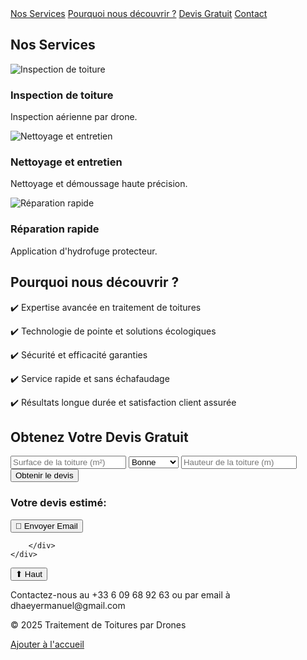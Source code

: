 <html lang="fr">
<head>
<link rel="icon" type="image/png" href="favicon.png">
<script type="application/ld+json">
{
  "@context": "https://schema.org",
  "@type": "Organization",
  "url": "https://maxence-hub.github.io/toituredronefr/",
  "logo": "file:///C:/Users/ordi2225451/Documents/entreprise%20papa/derni%C3%A8re%20version/image.ing.webp"
}
</script>
    <link rel="manifest" href="manifest.json">
    <script>
        let deferredPrompt;

        window.addEventListener("beforeinstallprompt", (e) => {
            e.preventDefault();
            deferredPrompt = e;
            document.getElementById("installButton").style.display = "block";
        });

        function installApp() {
            if (deferredPrompt) {
                deferredPrompt.prompt();
                deferredPrompt.userChoice.then((choiceResult) => {
                    deferredPrompt = null;
                });
            }
        }
    </script>

<link rel="manifest" href="/manifest.json">

    <meta charset="UTF-8">
    <meta name="viewport" content="width=device-width, initial-scale=1.0">
    <title>Traitement de Toitures par Drones</title>
	<meta name="description" content="Découvrez nos services de traitement de toitures par drones : inspection, nettoyage et entretien rapide, écologique et efficace. Obtenez votre devis gratuit dès maintenant !">
	<script src="https://cdn.tailwindcss.com"></script>
    <script src="script1.js" defer></script>
    <style> 
.logo {
    width: 100px; /* Ajuste la taille selon tes besoins */
    height: auto;
    display: block;
}
	
	body {
        font-family: 'Arial', sans-serif;
        margin: 0;
        padding: 0;
        background-color: #f0f0f0;  
        color: #333;
    }
    header {
        background-color: #2c3e50;
        color: white;
        padding: 20px 0;
        text-align: center;
    }
    nav {
        display: flex;
        justify-content: center;
        background-color: #34495e;
        padding: 10px;
    }
    nav a {
        color: white;
        padding: 14px 20px;
        text-decoration: none;
        font-size: 1.2em;
        margin: 0 10px;
        transition: background-color 0.3s;
    }
    nav a:hover {
        background-color: #1abc9c;
    }
    section {
        padding: 40px 20px;
    }
    .container {
        width: 80%;
        margin: 0 auto;
    }
    .services-grid {
        display: grid;
        grid-template-columns: repeat(auto-fit, minmax(250px, 1fr));
        gap: 20px;
        text-align: center;
    }
    .service-item {
        background: white;
        padding: 20px;
        border-radius: 10px;
        box-shadow: 0px 4px 6px rgba(0,0,0,0.1);
        transition: transform 0.3s;
    }
    .service-item:hover {
        transform: translateY(-5px);
    }
    .service-item img {
        width: 100%;
        border-radius: 10px;
    }
    .cta-button, .submit-button {
        background-color: #1abc9c;
		text-decoration: none;
        color: white;
        padding: 15px 30px;
        border: none;
        border-radius: 5px;
        font-size: 1.5em;
        cursor: pointer;
        transition: background-color 0.3s;
        display: block;
        margin: 20px auto;
    }
    .cta-button:hover, .submit-button:hover {
        background-color: #16a085;
    }
    .devis-form, .prestation-form {
        display: flex;
        flex-direction: column;
        gap: 15px;
    }
    .devis-form input, .devis-form select, .prestation-form input {
        width: 100%;
        padding: 12px;
        font-size: 1.1em;
        border: 2px solid #ccc;
        border-radius: 5px;
        transition: border-color 0.3s, box-shadow 0.3s;
    }
    .prestation-form input:focus {
        border-color: #1abc9c;
        box-shadow: 0px 0px 5px rgba(26, 188, 156, 0.5);
        outline: none;
    }

    /* Ajout du style spécifique pour la section du formulaire */
    #prestation-form {
        display: none;
        margin-top: 30px;
        padding: 40px 20px;
        background: white;
        border-radius: 10px;
        box-shadow: 0px 4px 8px rgba(0, 0, 0, 0.1);
        text-align: center;
    }

    #prestation-form .container {
        width: 80%;
        max-width: 600px;
        margin: 0 auto;
    }

    #prestation-form h2 {
        font-size: 1.8em;
        color: #2c3e50;
        margin-bottom: 20px;
    }

    /* Message de confirmation */
    #response-message {
        font-size: 1.2em;
        color: #2ecc71;
        margin-top: 15px;
        display: none;
    }

    /* Animation d’apparition du formulaire */
    #prestation-form.show {
        display: block;
        animation: fadeIn 0.5s ease-in-out;
    }

    @keyframes fadeIn {
        from {
            opacity: 0;
            transform: translateY(-10px);
        }
        to {
            opacity: 1;
            transform: translateY(0);
        }
    }

    footer {
        background-color: #2c3e50;
        color: white;
        text-align: center;
        padding: 20px 0;
        margin-top: 40px;
    }
	/* Formulaire en haut à droite */
        .profile-container {
            position: absolute;
            top: 10px;
            right: 20px;
            background: white;
            padding: 10px;
            border-radius: 8px;
            box-shadow: 0px 4px 6px rgba(0,0,0,0.1);
            width: 200px;
            text-align: center;
        }
        input {
            width: 100%;
            padding: 8px;
            margin: 5px 0;
            font-size: 0.9em;
            border: 1px solid #ccc;
            border-radius: 5px;
        }
        .submit-button {
            background-color: #1abc9c;
            color: white;
            padding: 8px;
            font-size: 1em;
            border: none;
            border-radius: 5px;
            cursor: pointer;
            width: 100%;
		}
        .sendEmail {
            background-color: #1abc9c;
            color: white;
            padding: 8px;
            font-size: 1em;
            border: none;
            border-radius: 5px;
            cursor: pointer;
            width: 100%;	
        }
        /* Profil utilisateur */
        .profile {
            display: none;
            text-align: center;
        }
        .profile img {
            width: 50px;
            height: 50px;
            border-radius: 50%;
            object-fit: cover;
            cursor: pointer;
        }
        .dropdown {
            display: none;
            position: absolute;
            right: 0;
            background: white;
            width: 150px;
            border-radius: 5px;
            box-shadow: 0px 4px 6px rgba(0,0,0,0.1);
            text-align: left;
        }
        .dropdown a, .dropdown button {
            display: block;
            padding: 8px;
            text-decoration: none;
            color: black;
            background: white;
            border: none;
            width: 100%;
            text-align: left;
        }
        .dropdown button:hover, .dropdown a:hover {
            background: #f1f1f1;
		}
        .email-button {
            background-color: #1abc9c;
            color: white;
            padding: 15px 30px;
            border: none;
            border-radius: 5px;
            font-size: 1.5em;
            cursor: pointer;
            transition: background-color 0.3s;
        }
        .email-button:hover {
            background-color: #16a085;
        }
		@media (max-width: 1024px) {
    .container {
        width: 90%;
    }

    nav {
        flex-direction: column;
        text-align: center;
    }

    nav a {
        padding: 10px;
        font-size: 1em;
    }
}

@media (max-width: 768px) {
    .services-grid {
        grid-template-columns: 1fr;
    }

    .service-item {
        padding: 15px;
    }

    .cta-button {
        font-size: 1.2em;
        padding: 12px 25px;
    }
}

@media (max-width: 480px) {
    header {
        padding: 15px;
    }

    h1 {
        font-size: 1.5em;
    }

    .container {
        width: 95%;
    }

    .cta-button {
        font-size: 1em;
        padding: 10px 20px;
    }
}
    #topButton {
    position: fixed;
    bottom: 20px;
    right: 20px;
    background-color: #1abc9c;
    color: white;
    padding: 10px 15px;
    border-radius: 50%;
    border: none;
    cursor: pointer;
    display: none;
}
.fade-in {
    opacity: 0;
    transform: translateY(20px);
    transition: opacity 0.6s ease-out, transform 0.6s ease-out;
}
.visible {
    opacity: 1;
    transform: translateY(0);
}


</style>
</head>
<body>

<header>
<a href="index.html">
        <img src="file:///C:/Users/ordi2225451/Documents/entreprise%20papa/derni%C3%A8re%20version/image.ing.webp" class="logo">
		<button id="installButton" style="display: none;">📥 Installer le site</button>
    </a>
    <h1>Traitement de Toitures par Drones</h1>
    <p>Un service moderne, rapide et sécurisé pour la maintenance de votre toiture</p>
	<a id="download-btn" href="site final 4.html" download="site final 4.html">📥 Télécharger le site</a>

<script>
document.getElementById("download-btn").addEventListener("click", function() {
    setTimeout(() => {
        alert("Téléchargement terminé !\nAjoutez le fichier manuellement à l'écran d'accueil.");
    }, 3000); // Simulation de délai
});
</script>
</header>

<nav>
    <a href="#services">Nos Services</a>
	<a href="#choisir">Pourquoi nous découvrir ?</a>
    <a href="#devis">Devis Gratuit</a>
	<a href="#contact">Contact</a>

</nav>

<section id="services">
    <div class="container">
        <h2>Nos Services</h2>
        <div class="services-grid">
            <div class="service-item">
                <img src="https://nord-clean-drone.com/images/drone_pompe.webp" alt="Inspection de toiture">
                <h3>Inspection de toiture</h3>
                <p>Inspection aérienne par drone.</p>
            </div>
            <div class="service-item">
                <img src="https://pixwing.fr/wp-content/uploads/2023/03/traitement-toit-facade-drone-pixwing-11.jpg" alt="Nettoyage et entretien">
                <h3>Nettoyage et entretien</h3>
                <p>Nettoyage et démoussage haute précision.</p>
            </div>
            <div class="service-item">
                <img src="https://www.technidrone.fr/public/img/big/20221203044639jpg_64171f7ce55d87.55829949.jpg" alt="Réparation rapide">
                <h3>Réparation rapide</h3>
                <p>Application d'hydrofuge protecteur.</p>
            </div>
        </div>
    </div>
</section>

<section id="choisir">
    <div class="container">
        <h2>Pourquoi nous découvrir ?</h2>
        <div>
            <p>✔️ Expertise avancée en traitement de toitures</p>
            <p>✔️ Technologie de pointe et solutions écologiques</p>
            <p>✔️ Sécurité et efficacité garanties</p>
            <p>✔️ Service rapide et sans échafaudage</p>
            <p>✔️ Résultats longue durée et satisfaction client assurée</p>
        </div>
    </div>
</section>

<section id="devis">
    <div class="container">
        <h2>Obtenez Votre Devis Gratuit</h2>
        <form class="devis-form" onsubmit="generateQuote(event)">
            <input type="number" id="area" placeholder="Surface de la toiture (m²)" required>
            <select id="condition" required>
                <option value="bonne">Bonne</option>
                <option value="moyenne">Moyenne</option>
                <option value="mauvaise">Mauvaise</option>
            </select>
            <input type="number" id="height" placeholder="Hauteur de la toiture (m)" required>
            <button type="submit" class="cta-button">Obtenir le devis</button>
        </form>
        <div id="quote-result">
            <h3>Votre devis estimé:</h3>
            <p id="quote-text"></p>
			<button class="email-button" onclick="sendEmail()">📩 Envoyer Email</button>

<script>
        function sendEmail() {
            let name = "Jean Dupont";
            let email = "jean.dupont@email.com";
            let surface = 100;
            let height = 10;

            let subject = encodeURIComponent("Demande de devis");
            let body = encodeURIComponent(
                `Bonjour,\n\nJe souhaiterais obtenir un devis pour le traitement de ma toiture. Veuillez changer les informations ci contre:\n\n` +
                `- Nom: ${name}\n- Email: ${email}\n- Surface: ${surface}m²\n- Hauteur: ${height}m\n\nMerci d'avance !`
            );

            // Lien pour Gmail
            let mailtoLink = `https://mail.google.com/mail/?view=cm&fs=1&to=dhaeyermaxence@gmail.com&su=${subject}&body=${body}`;

            window.location.href = mailtoLink;
}
    </script>
        </div>
    </div>
</section>


<footer id="contact">
<button onclick="scrollToTop()" id="topButton">⬆ Haut</button>
    <p>Contactez-nous au +33 6 09 68 92 63 ou par email à dhaeyermanuel@gmail.com</p>
    <p>&copy; 2025 Traitement de Toitures par Drones</p>
	<a href="#Ajouter à l'accueil.html">Ajouter à l'accueil</a>
</footer>

<script>
    function generateQuote(event) {
        event.preventDefault();
        const area = document.getElementById("area").value;
        const condition = document.getElementById("condition").value;
        const height = document.getElementById("height").value;

        let price = area * 10;
        if (condition === "moyenne") price += 100;
        if (condition === "mauvaise") price += 200;
        if (height > 10) price += 150;

        document.getElementById("quote-text").textContent = `Le prix estimé pour votre projet est de ${price}€ TTC.`;
        document.getElementById("quote-result").style.display = "block";
    }

    function showPrestationForm() {
        document.getElementById("prestation-form").style.display = "block";
    }

    function submitPrestation(event) {
        event.preventDefault();
        showBanner();
    }

    function showBanner() {
        const banner = document.getElementById("success-banner");
        banner.style.display = "block";

        setTimeout(() => {
            banner.style.display = "none";
        }, 5000);
    }

document.querySelector(".prestation-form").addEventListener("submit", function(event) {
    event.preventDefault();

    let formData = new FormData(this);

    fetch("send_email.php", {
        method: "POST",
        body: formData
    })
    .then(response => response.text())
    .then(data => {
        if (data.trim() === "success") {
            document.getElementById("response-message").style.display = "block";
            this.reset();
        } else {
            alert("❌ Une erreur est survenue. Merci d’essayer à nouveau.");
        }
    })
    .catch(error => {
        console.error("Erreur:", error);
    });
});
document.addEventListener("DOMContentLoaded", function () {
    const areaInput = document.getElementById("area");
    const conditionInput = document.getElementById("condition");
    const heightInput = document.getElementById("height");
    const quoteText = document.getElementById("quote-text");

    function updateQuote() {
        let area = parseFloat(areaInput.value) || 0;
        let condition = conditionInput.value;
        let height = parseFloat(heightInput.value) || 0;

        let price = area * 10;
        if (condition === "moyenne") price += 100;
        if (condition === "mauvaise") price += 200;
        if (height > 10) price += 150;

        quoteText.textContent = `Le prix estimé pour votre projet est de ${price}€ TTC.`;
    }

    areaInput.addEventListener("input", updateQuote);
    conditionInput.addEventListener("change", updateQuote);
    heightInput.addEventListener("input", updateQuote);
});
let deferredPrompt;
    window.addEventListener('beforeinstallprompt', (event) => {
        event.preventDefault();
        deferredPrompt = event;
        document.getElementById('install-banner').style.display = 'block';
    });

    document.getElementById('install-button').addEventListener('click', () => {
        if (deferredPrompt) {
            deferredPrompt.prompt();
            deferredPrompt.userChoice.then((choiceResult) => {
                document.getElementById('install-banner').style.display = 'none';
                deferredPrompt = null;
            });
        }
    });

    document.getElementById('dismiss-button').addEventListener('click', () => {
        document.getElementById('install-banner').style.display = 'none';
    });
	
	window.onscroll = function() {
    document.getElementById("topButton").style.display = window.scrollY > 200 ? "block" : "none";
};

function scrollToTop() {
    window.scrollTo({ top: 0, behavior: 'smooth' });
}
document.addEventListener("DOMContentLoaded", function () {
    const elements = document.querySelectorAll(".fade-in");
    
    const observer = new IntersectionObserver(entries => {
        entries.forEach(entry => {
            if (entry.isIntersecting) {
                entry.target.classList.add("visible");
            }
        });
    });

    elements.forEach(el => observer.observe(el));
});

</script>
</html>
